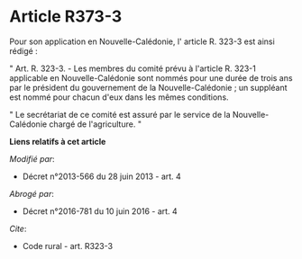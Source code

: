 # Article R373-3

Pour son application en Nouvelle-Calédonie, l'  article R. 323-3 est ainsi rédigé : 

" Art. R. 323-3. - Les membres du comité prévu à l'article R. 323-1 applicable en Nouvelle-Calédonie sont nommés pour une
durée de trois ans par le président du gouvernement de la Nouvelle-Calédonie ; un suppléant est nommé pour chacun d'eux dans
les mêmes conditions. 

" Le secrétariat de ce comité est assuré par le service de la Nouvelle-Calédonie chargé de l'agriculture. "

**Liens relatifs à cet article**

_Modifié par_:

  - Décret n°2013-566 du 28 juin 2013 - art. 4

_Abrogé par_:

  - Décret n°2016-781 du 10 juin 2016 - art. 4

_Cite_:

  - Code rural - art. R323-3
